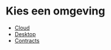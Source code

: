 # Kies een omgeving

- [Cloud](Cloud/README.md)
- [Desktop](Desktop/README.md)
- [Contracts](Contracts/README.md)
